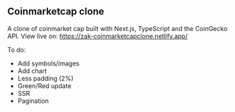 ## Coinmarketcap clone

A clone of coinmarket cap built with Next.js, TypeScript and the CoinGecko API.
View live on: https://zak-coinmarketcapclone.netlify.app/

To do:
- Add symbols/images
- Add chart
- Less padding (2%)
- Green/Red update
- SSR
- Pagination